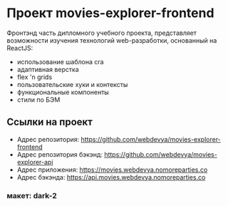 # Проект movies-explorer-frontend
Фронтэнд часть дипломного учебного проекта, представляет возможности изучения технологий web-разработки, основанный на ReactJS:
* использование шаблона cra
* адаптивная верстка
* flex 'n grids
* пользовательские хуки и контексты
* функциональные компоненты
* стили по БЭМ

## Ссылки на проект

* Адрес репозитория: https://github.com/webdevya/movies-explorer-frontend
* Адрес репозитория бэкэнд: https://github.com/webdevya/movies-explorer-api
* Адрес приложения: https://movies.webdevya.nomoreparties.co
* Адрес бэкэнда: https://api.movies.webdevya.nomoreparties.co

### макет: dark-2
